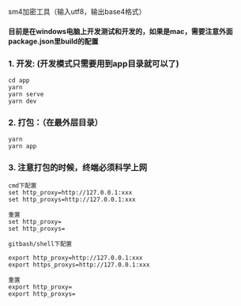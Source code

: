 sm4加密工具（输入utf8，输出base4格式）
#### 目前是在windows电脑上开发测试和开发的，如果是mac，需要注意外面package.json里build的配置

### 1. 开发: (开发模式只需要用到app目录就可以了)
```
cd app
yarn 
yarn serve
yarn dev
```

### 2. 打包：（在最外层目录）
```
yarn 
yarn app
```
### 3. 注意打包的时候，终端必须科学上网
```
cmd下配置
set http_proxy=http://127.0.0.1:xxx
set http_proxys=http://127.0.0.1:xxx

重置
set http_proxy=
set http_proxys=

gitbash/shell下配置

export http_proxy=http://127.0.0.1:xxx
export https_proxys=http://127.0.0.1:xxx

重置
export http_proxy=
export http_proxys=

```